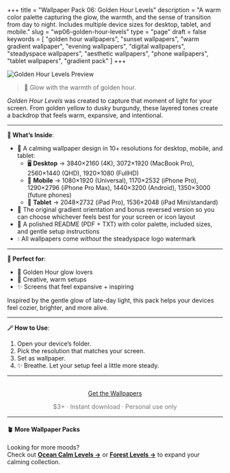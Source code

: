+++
title = "Wallpaper Pack 06: Golden Hour Levels"
description = "A warm color palette capturing the glow, the warmth, and the sense of transition from day to night. Includes multiple device sizes for desktop, tablet, and mobile."
slug = "wp06-golden-hour-levels"
type = "page"
draft = false
keywords = [
  "golden hour wallpapers", "sunset wallpapers", "warm gradient wallpaper",
  "evening wallpapers", "digital wallpapers", "steadyspace wallpapers",
  "aesthetic wallpapers", "phone wallpapers", "tablet wallpapers", "gradient pack"
]
+++

![Golden Hour Levels Preview](/images/wp06-golden-hour-levels/goldenhourlevelscover.png)

> 🌆 Glow with the warmth of golden hour.

_Golden Hour Levels_ was created to capture that moment of light for your screen. From golden yellow to dusky burgundy, these layered tones create a backdrop that feels warm, expansive, and intentional.

---

<div class="highlight-box">

**📂 What’s Inside**:

- 🌆 A calming wallpaper design in 10+ resolutions for desktop, mobile, and tablet:
  - 🖥 **Desktop** → 3840×2160 (4K), 3072×1920 (MacBook Pro), 2560×1440 (QHD), 1920×1080 (FullHD)
  - 📱 **Mobile** → 1080×1920 (Universal), 1170×2532 (iPhone Pro), 1290×2796 (iPhone Pro Max), 1440×3200 (Android), 1350×3000 (future phones)
  - 📱 **Tablet** → 2048×2732 (iPad Pro), 1536×2048 (iPad Mini/standard)
- 🔄 The original gradient orientation and bonus reversed version so you can choose whichever feels best for your screen or icon layout
- 📄 A polished README (PDF + TXT) with color palette, included sizes, and gentle setup instructions
- 💧 All wallpapers come _without_ the steadyspace logo watermark</div>

---
 
<div class="highlight-box">

**💛 Perfect for**:

- 🌆 Golden Hour glow lovers
- 🎨 Creative, warm setups
- ✨ Screens that feel expansive + inspiring

Inspired by the gentle glow of late-day light, this pack helps your devices feel cozier, brighter, and more alive.</div>

---

<div class="highlight-box">

**🪄 How to Use**:

1. Open your device’s folder.
2. Pick the resolution that matches your screen.
3. Set as wallpaper.
4. ✨ Breathe. Let your setup feel a little more steady. </div>

---  

<div style="text-align: center; margin-top: 2rem;">
  <a class="gumroad-button" href="https://steadyspace.gumroad.com/l/wp06_goldenhourlevels">Get the Wallpapers</a>
  <p style="font-size: 0.9rem; color: #777;">$3+ · Instant download · Personal use only</p>
</div>

---

#### 🪴 More Wallpaper Packs  
Looking for more moods?  
Check out [**Ocean Calm Levels →**](/wp04-ocean-calm-levels) or [**Forest Levels →**](/wp05-forest-levels) to expand your calming collection.  
